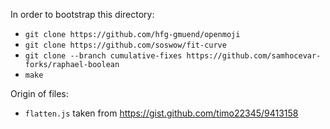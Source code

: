 In order to bootstrap this directory:

 - `git clone https://github.com/hfg-gmuend/openmoji`
 - `git clone https://github.com/soswow/fit-curve`
 - `git clone --branch cumulative-fixes https://github.com/samhocevar-forks/raphael-boolean`
 - `make`

Origin of files:

 - `flatten.js` taken from  https://gist.github.com/timo22345/9413158

